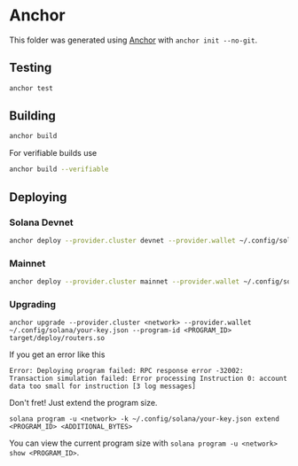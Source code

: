 # Anchor

This folder was generated using [Anchor](https://www.anchor-lang.com/) with `anchor init --no-git`.

## Testing

```bash
anchor test
```

## Building

```bash
anchor build
```

For verifiable builds use

```bash
anchor build --verifiable
```

## Deploying

### Solana Devnet

```bash
anchor deploy --provider.cluster devnet --provider.wallet ~/.config/solana/your-key.json
```

### Mainnet

```bash
anchor deploy --provider.cluster mainnet --provider.wallet ~/.config/solana/your-key.json
```

### Upgrading

```
anchor upgrade --provider.cluster <network> --provider.wallet ~/.config/solana/your-key.json --program-id <PROGRAM_ID> target/deploy/routers.so
```

If you get an error like this

```
Error: Deploying program failed: RPC response error -32002: Transaction simulation failed: Error processing Instruction 0: account data too small for instruction [3 log messages]
```

Don't fret! Just extend the program size.

```
solana program -u <network> -k ~/.config/solana/your-key.json extend <PROGRAM_ID> <ADDITIONAL_BYTES>
```

You can view the current program size with `solana program -u <network> show <PROGRAM_ID>`.

